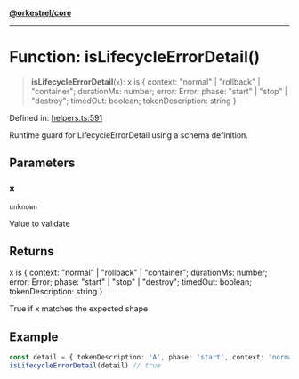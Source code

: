 [**@orkestrel/core**](../index.md)

***

# Function: isLifecycleErrorDetail()

> **isLifecycleErrorDetail**(`x`): x is \{ context: "normal" \| "rollback" \| "container"; durationMs: number; error: Error; phase: "start" \| "stop" \| "destroy"; timedOut: boolean; tokenDescription: string \}

Defined in: [helpers.ts:591](https://github.com/orkestrel/core/blob/98df1af1b029ad0f39e413b90869151f4152e5dd/src/helpers.ts#L591)

Runtime guard for LifecycleErrorDetail using a schema definition.

## Parameters

### x

`unknown`

Value to validate

## Returns

x is \{ context: "normal" \| "rollback" \| "container"; durationMs: number; error: Error; phase: "start" \| "stop" \| "destroy"; timedOut: boolean; tokenDescription: string \}

True if x matches the expected shape

## Example

```ts
const detail = { tokenDescription: 'A', phase: 'start', context: 'normal', timedOut: false, durationMs: 1, error: new Error('x') }
isLifecycleErrorDetail(detail) // true
```
